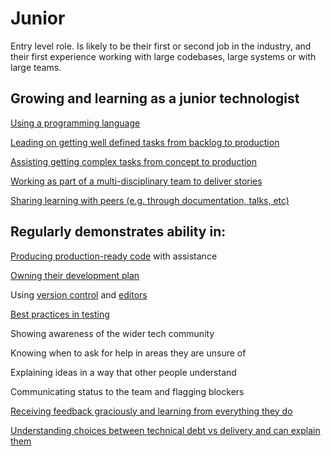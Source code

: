 
# Junior


Entry level role.  Is likely to be their first or second job in the industry, and their first experience working with large codebases, large systems or with large teams.

## Growing and learning as a junior technologist

[Using a programming language](/guides/programming-languages.md)

[Leading on getting well defined tasks from backlog to production](/career-path/competencies/leading-on-stories.md)

[Assisting getting complex tasks from concept to production](/career-path/competencies/producing-production-ready-code.md)

[Working as part of a multi-disciplinary team to deliver stories](/career-path/competencies/working-as-a-multi-disciplinary-team.md)

[Sharing learning with peers (e.g. through documentation, talks, etc)](/career-path/competencies/sharing-knowledge-with-others.md)



## Regularly demonstrates ability in:

[Producing production-ready code](/career-path/competencies/producing-production-ready-code.md) with assistance

[Owning their development plan](/career-path/competencies/owning-their-development-plan.md)

Using [version control](/guides/version-control.md) and [editors](/guides/editors.md)

[Best practices in testing](/guides/testing.md)

Showing awareness of the wider tech community

Knowing when to ask for help in areas they are unsure of

Explaining ideas in a way that other people understand

Communicating status to the team and flagging blockers

[Receiving feedback graciously and learning from everything they do](/guides/giving-and-receiving-feedback.md)

[Understanding choices between technical debt vs delivery and can explain them](/guides/technical-debt-tradeoffs.md)



